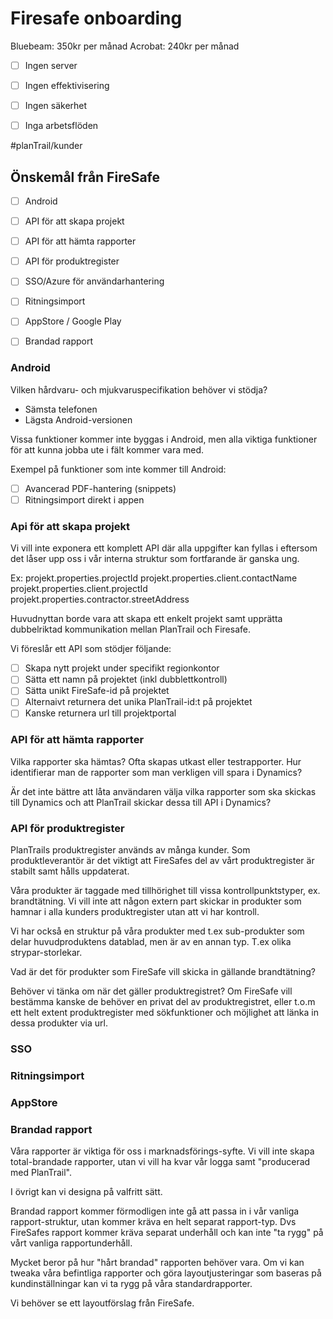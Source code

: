 # Firesafe onboarding


Bluebeam: 350kr per månad
Acrobat: 240kr per månad

- [ ] Ingen server
- [ ] Ingen effektivisering
- [ ] Ingen säkerhet
- [ ] Inga arbetsflöden


#planTrail/kunder

## Önskemål från FireSafe
- [ ] Android
- [ ] API för att skapa projekt
- [ ] API för att hämta rapporter
- [ ] API för produktregister
- [ ] SSO/Azure för användarhantering
- [ ] Ritningsimport
- [ ] AppStore / Google Play
- [ ] Brandad rapport


### Android
Vilken hårdvaru- och mjukvaruspecifikation behöver vi stödja?

* Sämsta telefonen
* Lägsta Android-versionen

Vissa funktioner kommer inte byggas i Android, men alla viktiga funktioner för att kunna jobba ute i fält kommer vara med.

Exempel på funktioner som inte kommer till Android:
- [ ] Avancerad PDF-hantering (snippets)
- [ ] Ritningsimport direkt i appen

### Api för att skapa projekt
Vi vill inte exponera ett komplett API där alla uppgifter kan fyllas i eftersom det låser upp oss i vår interna struktur som fortfarande är ganska ung.

Ex:
projekt.properties.projectId
projekt.properties.client.contactName
projekt.properties.client.projectId
projekt.properties.contractor.streetAddress

Huvudnyttan borde vara att skapa ett enkelt projekt samt upprätta dubbelriktad kommunikation mellan PlanTrail och Firesafe.

Vi föreslår ett API som stödjer följande:
- [ ] Skapa nytt projekt under specifikt regionkontor
- [ ] Sätta ett namn på projektet (inkl dubblettkontroll)
- [ ] Sätta unikt FireSafe-id på projektet
- [ ] Alternaivt returnera det unika PlanTrail-id:t på projektet
- [ ] Kanske returnera url till projektportal

### API för att hämta rapporter
Vilka rapporter ska hämtas? Ofta skapas utkast eller testrapporter. Hur identifierar man de rapporter som man verkligen vill spara i Dynamics?

Är det inte bättre att låta användaren välja vilka rapporter som ska skickas till Dynamics och att PlanTrail skickar dessa till API i Dynamics?

### API för produktregister
PlanTrails produktregister används av många kunder. Som produktleverantör är det viktigt att FireSafes del av vårt produktregister är stabilt samt hålls uppdaterat.

Våra produkter är taggade med tillhörighet till vissa kontrollpunktstyper, ex. brandtätning. Vi vill inte att någon extern part skickar in produkter som hamnar i alla kunders produktregister utan att vi har kontroll.

Vi har också en struktur på våra produkter med t.ex sub-produkter som delar huvudproduktens datablad, men är av en annan typ. T.ex olika strypar-storlekar.

Vad är det för produkter som FireSafe vill skicka in gällande brandtätning?

Behöver vi tänka om när det gäller produktregistret? Om FireSafe vill bestämma kanske de behöver en privat del av produktregistret, eller t.o.m ett helt extent produktregister med sökfunktioner och möjlighet att länka in dessa produkter via url.


### SSO


### Ritningsimport


### AppStore


### Brandad rapport
Våra rapporter är viktiga för oss i marknadsförings-syfte. Vi vill inte skapa total-brandade rapporter, utan vi vill ha kvar vår logga samt "producerad med PlanTrail".

I övrigt kan vi designa på valfritt sätt.

Brandad rapport kommer förmodligen inte gå att passa in i vår vanliga rapport-struktur, utan kommer kräva en helt separat rapport-typ. Dvs FireSafes rapport kommer kräva separat underhåll och kan inte "ta rygg" på vårt vanliga rapportunderhåll.

Mycket beror på hur "hårt brandad" rapporten behöver vara. Om vi kan tweaka våra befintliga rapporter och göra layoutjusteringar som baseras på kundinställningar kan vi ta rygg på våra standardrapporter.

Vi behöver se ett layoutförslag från FireSafe.